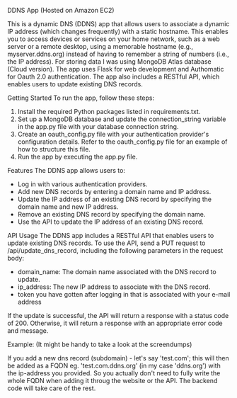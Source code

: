 DDNS App (Hosted on Amazon EC2)
 
This is a dynamic DNS (DDNS) app that allows users to associate a dynamic IP address (which changes frequently) with a static hostname. This enables you to access devices or services on your home network, such as a web server or a remote desktop, using a memorable hostname (e.g., myserver.ddns.org) instead of having to remember a string of numbers (i.e., the IP address). For storing data I was using MongoDB Atlas database (Cloud version). The app uses Flask for web development and Authomatic for Oauth 2.0 authentication. The app also includes a RESTful API, which enables users to update existing DNS records.

Getting Started
To run the app, follow these steps:

1. Install the required Python packages listed in requirements.txt.
2. Set up a MongoDB database and update the connection_string variable in the app.py file with your database connection string.
3. Create an oauth_config.py file with your authentication provider's configuration details. Refer to the oauth_config.py file for an example of how to structure this file.
4. Run the app by executing the app.py file.

Features
The DDNS app allows users to:

- Log in with various authentication providers.
- Add new DNS records by entering a domain name and IP address.
- Update the IP address of an existing DNS record by specifying the domain name and new IP address.
- Remove an existing DNS record by specifying the domain name.
- Use the API to update the IP address of an existing DNS record.

API Usage
The DDNS app includes a RESTful API that enables users to update existing DNS records. To use the API, send a PUT request to /api/update_dns_record, including the following parameters in the request body:

- domain_name: The domain name associated with the DNS record to update.
- ip_address: The new IP address to associate with the DNS record.
- token you have gotten after logging in that is associated with your e-mail address

If the update is successful, the API will return a response with a status code of 200. Otherwise, it will return a response with an appropriate error code and message.


Example: (It might be handy to take a look at the screendumps)

If you add a new dns record (subdomain) - let's say 'test.com'; this will then be added as a FQDN eg. 'test.com.ddns.org' (in my case 'ddns.org') with the ip-address you provided. 
So you actually don't need to fully write the whole FQDN when adding it throug the website or the API. The backend code will take care of the rest.
